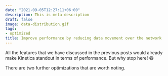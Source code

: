 ```yaml
---
date: "2021-09-05T12:27:11+06:00"
description: This is meta description
draft: false
image: data-distribution.gif
tags:
- optimized
title: Improve performance by reducing data movement over the network
---
```


All the features that we have discussed in the previous posts would already make Kinetica standout in terms of performance. But why stop here! 😄

There are two further optimizations that are worth noting.